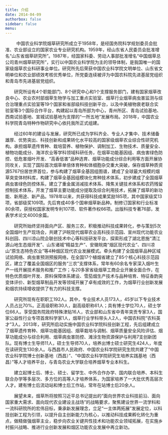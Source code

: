 ```yaml
---
title: 介绍
date: 2014-04-09
authorbox: false
sidebar: false
menu:
---
```







&nbsp;&nbsp;&nbsp;&nbsp;&nbsp;&nbsp;&nbsp;&nbsp;&nbsp;中国农业科学院烟草研究所成立于1958年，是经国务院科学规划委员会批准、农业部设立的国家农业专业研究机构。1959年，经山东省人民委员会批准增名“山东省烟草研究所”。1987年，经国家科委、劳动人事部批准增名“中国烟草总公司青州烟草研究所”，实行以中国农业科学院为主的领导体制，是我国唯一的国家级烟草农业科研事业单位。研究所先后荣获中国农业科学院文明单位、山东省文明单位和农业部绩效考核优秀单位，所党委连续被评为中国农科院先进基层党组织和青岛市先进基层党组织。

 

　　研究所设有4个职能部门、8个研究中心和1个支撑服务部门，建有国家烟草改良中心、农业农村部烟草生物学与加工重点实验室、烟草行业烟草病虫害监测与综合治理重点实验室等19个国家和省部级科技创新平台，以及中美植物衰老联合实验室等3个国际合作平台，构建起以青岛所部为中心，青州所区、青岛试验基地、西南试验基地、宣城试验基地为支撑的“一所五地”发展布局。2018年，中国农业科学院青岛特种作物研究中心依托我所正式组建。

 

　　经过60年的建设与发展，研究所已成为学科齐全、专业人才集中、技术储备雄厚、优势突出、科技创新和成果转化水平较高的国家级烟草农业综合性研究机构。承担烟草遗传育种、栽培营养、植物保护、调制加工、生物技术、质量安全、植物功能成分、海洋农业等学科领域科研任务，在烟草功能基因组、病虫害绿色防控、低危害烟叶开发、“高香低害”品种选育、烟草功能成分综合利用等方面开展协同攻关，实现了国际首次烟草单倍体育种和体细胞杂交重大突破，保存烟草种质资源5767份居世界首位，参与构建了烟草全基因组图谱，建成了全球最大规模的烟草突变体材料库，构建了烟草全基因组模块化育种技术体系，初步建成了全国烟草病虫害绿色防控体系，建立了重金属消减技术体系、降焦关键技术体系和农药残留控制技术体系，开发了烟草主要功能成分提取及综合利用技术，拓展了烟草的新功能、新用途、新产品。1978年以来，共获得科技成果奖励185项，其中国家级奖13项，省部级奖109项。先后育成40多个国审烟草新品种。制修订国家和行业标准80余项，获授权国家发明专利107项、软件著作权66项。出版科技专著76部，发表学术论文4000余篇。

 

　　研究所始终坚持面向产区、服务三农，积极推动科技成果转化，参与策划5次全国烟叶生产现场会，共建了沪皖现代烟草农业高科技示范园、宣州现代功能农业科创园、四川凉山院企联创技术中心等科技研发平台，探索形成了湖北恩施“清江源山地生态烟开发”、山东诸城“精益生产”、安徽皖南“烟区现代农业”、四川凉山“原生态特色农业”等4种烟区现代农业发展模式。牵头构建了全国烟草品种区域试验网络、病虫害预测预报网络，在全国17个植烟省建立了85个核心科技示范园区，建立了覆盖全国烟区的服务“三农”支撑体系，常年有60余名专家深入烟叶生产一线开展技术服务和推广工作；与20多家省级烟草工商企业开展全面合作，在特色优质烟叶开发、原料保障体系建设、雪茄烟生产技术与品种培育、特征香韵突变体评价、新型烟草制品开发等领域开展了卓有成效的工作，为烟草行业创新发展和烟农持续增收提供了有力的科技支撑。

 

　　研究所现有在职职工192人。其中，专业技术人员173人，45岁以下专业技术人员占比70%。正高级职称30人，副高级职称61人；具有博士学位70人，硕士学位66人。享受国务院政府特殊津贴16人，农业部和山东省中青年突贡专家3人，国家公益性行业专项首席科学家1人，烟草行业学科带头人2人，中国农科院“农科英才”3人。2013年，研究所启动实施中国农业科学院科技创新工程，先后组建成立了烟草遗传育种、烟草功能基因组、烟草栽培与调制、烟草质量安全风险评估、烟草功能成分与综合利用、烟草病虫害防控、滩涂生物资源保护与利用7支创新团队。现有博士生导师11人，硕士生导师70人，培养出博士硕士研究生424人，年度在读研究生130余人。与西昌市人民政府、中国农业科学院研究生院共建了“中国农业科学院博士创新基地（西昌）”、“中国农业科学院研究生培养实践基地（西昌）”等人才培养平台，与青岛农业大学联合培养烟草专业本科生。

　　建立起博士后、博士、硕士、留学生、中外合作办学、国内联合培养、本科生联合办学等多层次、多方位的高等人才培养体系，为国家培养了一大批优秀高层次人才。建有博士后流动站和博士后工作站，常年在站博士后20余人。

 
　　展望未来，烟草所将按照习近平总书记提出的“面向世界农业科技前沿、面向国家重大需求、面向现代农业建设主战场”的战略要求，聚焦建设世界一流学科和一流科研院所的宏伟目标，秉承新发展理念，立足“一主体两拓展”发展定位，以科技创新工程为引领，以提升自主创新能力为核心，以推动科技成果孵化转化为重点，做精做强烟草主业，稳步向农业关键共性技术和功能农业领域拓展，在实施乡村振兴战略、推进行业创新发展和烟区功能农业发展中再立新功。